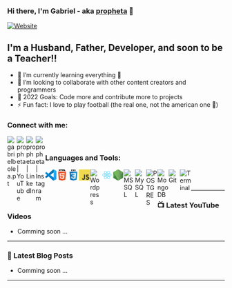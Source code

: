 ### Hi there, I'm Gabriel - aka [propheta][website] 👋

[![Website](https://img.shields.io/website?label=gabrielbolea.pt&style=for-the-badge&url=https%3A%2F%2Fcodestackr.com)](https://gabrielbolea.pt)

## I'm a Husband, Father, Developer, and soon to be a Teacher!!

- 🌱 I’m currently learning everything 🤣
- 👯 I’m looking to collaborate with other content creators and programmers
- 🥅 2022 Goals: Code more and contribute more to projects
- ⚡ Fun fact: I love to play football (the real one, not the american one 🤣)

### Connect with me:

[<img align="left" alt="gabrielbolea.pt" width="22px" src="https://img.icons8.com/bubbles/2x/domain.png" />][website]
[<img align="left" alt="propheta | YouTube" width="22px" src="https://img.icons8.com/bubbles/2x/youtube-squared.png" />][youtube]
[<img align="left" alt="propheta | LinkedIn" width="22px" src="https://img.icons8.com/bubbles/344/linkedin.png" />][linkedin]
[<img align="left" alt="propheta | Instagram" width="22px" src="https://img.icons8.com/bubbles/2x/instagram-new--v2.png" />][instagram]

<br />

### Languages and Tools:

<img align="left" alt="Visual Studio Code" width="26px" src="https://raw.githubusercontent.com/github/explore/80688e429a7d4ef2fca1e82350fe8e3517d3494d/topics/visual-studio-code/visual-studio-code.png" />
<img align="left" alt="HTML5" width="26px" src="https://raw.githubusercontent.com/github/explore/80688e429a7d4ef2fca1e82350fe8e3517d3494d/topics/html/html.png" />
<img align="left" alt="CSS3" width="26px" src="https://raw.githubusercontent.com/github/explore/80688e429a7d4ef2fca1e82350fe8e3517d3494d/topics/css/css.png" />
<img align="left" alt="JavaScript" width="26px" src="https://raw.githubusercontent.com/github/explore/80688e429a7d4ef2fca1e82350fe8e3517d3494d/topics/javascript/javascript.png" />
<img align="left" alt="Wordpress" width="26px" src="https://img.icons8.com/fluency/2x/wordpress.png" />
<img align="left" alt="React" width="26px" src="https://raw.githubusercontent.com/github/explore/80688e429a7d4ef2fca1e82350fe8e3517d3494d/topics/react/react.png" />
<img align="left" alt="Node.js" width="26px" src="https://raw.githubusercontent.com/github/explore/80688e429a7d4ef2fca1e82350fe8e3517d3494d/topics/nodejs/nodejs.png" />
<img align="left" alt="MSSQL" width="26px" src="https://img.icons8.com/color/2x/microsoft-sql-server.png" />
<img align="left" alt="MySQL" width="26px" src="https://img.icons8.com/color/2x/mysql-logo.png" />
<img align="left" alt="POSTGRES" width="26px" src="https://img.icons8.com/color/2x/postgreesql.png" />
<img align="left" alt="MongoDB" width="26px" src="https://img.icons8.com/color/2x/mongodb.png" />
<img align="left" alt="Git" width="26px" src="https://img.icons8.com/color/2x/git.png" />
<img align="left" alt="Terminal" width="26px" src="https://img.icons8.com/external-prettycons-flat-prettycons/2x/external-code-terminal-web-seo-prettycons-flat-prettycons.png" />

<br />
<br />

---

### 📺 Latest YouTube Videos

<!-- YOUTUBE:START -->

- Comming soon ...
<!-- YOUTUBE:END -->

---

### 📕 Latest Blog Posts

<!-- BLOG-POST-LIST:START -->

- Comming soon ...
<!-- BLOG-POST-LIST:END -->

---

[website]: https://gabrielbolea.pt
[youtube]: https://youtube.com/propheta
[instagram]: https://instagram.com/gabrielbolea
[linkedin]: https://linkedin.com/in/gabriel.a.bolea
